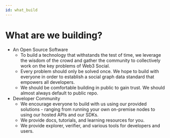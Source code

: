 ```yaml
---
id: what_build
---
```


# What are we building?

- An Open Source Software
    - To build a technology that withstands the test of time, we leverage the wisdom of the crowd and gather the community to collectively work on the key problems of Web3 Social. 
    - Every problem should only be solved once. We hope to build with everyone in order to establish a social graph data standard that empowers all developers. 
    - We should be comfortable building in public to gain trust. We should almost always default to public repo.
- Developer Community
    - We encourage everyone to build with us using our provided solutions - ranging from running your own on-premise nodes to using our hosted APIs and our SDKs. 
    - We provide docs, tutorials, and learning resources for you.
    - We provide explorer, verifier, and various tools for developers and users. 
